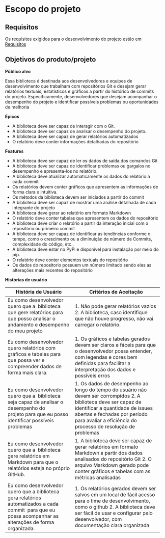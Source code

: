# Escopo do projeto

## Requisitos

Os requisitos exigidos para o desenvolvimento do projeto estão em [Requisitos](https://github.com/fga-eps-mds/2023.1-Biblioteca-Relatorios-Git/blob/main/docs/REQUISITOS.MD)

## Objetivos do produto/projeto

**Público alvo**

Essa biblioteca é destinada aos  desenvolvedores e equipes de desenvolvimento que trabalham com repositórios Git e desejam gerar relatórios textuais, estatísticos e gráficos a partir do histórico de commits do projeto.
Especificamente, desenvolvedores que desejam acompanhar o desempenho do projeto e identificar possíveis problemas ou oportunidades de melhoria

**Épicos**

+ A biblioteca deve ser capaz de interagir com o Git. 
+ A biblioteca deve ser capaz de analisar o desempenho do projeto.  
+ A biblioteca deve ser capaz de gerar relatórios automatizados 
+ O relatório deve conter informações detalhadas do repositório  

**Features**

+ A biblioteca deve ser capaz de ler os dados de saída  dos comandos Git 
+ A biblioteca deve ser capaz de identificar problemas ou gargalos no desempenho e apresenta-los no relatório.
+ A biblioteca deve atualizar automaticamente os dados do relatório a cada commit
+ Os relatórios devem conter gráficos que apresentem as informações de forma clara e intuitiva.
+ Os métodos da biblioteca devem ser iniciados a partir do commit  
+ A biblioteca deve ser capaz de mostrar uma análise detalhada de cada integrante do projeto
+ A biblioteca deve gerar ao relatório em formato Markdown
+ O relatório deve conter tabelas que apresentem os dados do repositório 
+ A biblioteca deve criar o relatório a partir da interação inicial com o repositório ou primeiro commit  
+ A biblioteca deve ser capaz de identificar as tendências conforme o tempo, como o crescimento ou a diminuição de número de Commits, complexidade do código, etc..
+ A biblioteca deve estar no PyPl e disponível para instalação por meio do pip.  
+ O relatório deve conter elementos textuais do repositório  
+ Os dados do repositorio possuem um número limitado sendo eles as alterações mais recentes do repositório 


**Histórias de usuário**


| História de Usuário | Critérios de Aceitação |
|---------------------|------------------------|
| Eu como desenvolvedor quero que a  biblioteca que gere relatórios para que posso analisar o andamento e desempenho do meu projeto  | 1. Não pode gerar relatórios vazios 2. A biblioteca, caso identifique que não houve progresso, não vai carregar o relatório.  |
| Eu como desenvolvedor quero relatórios com gráficos e tabelas para que possa ver e compreender dados de forma mais clara. | 1. Os gráficos e tabelas gerados devem ser claros e fáceis para que o desenvolvedor possa entender, com legendas e cores bem definidas para facilitar a interpretação dos dados e possíveis erros | 
| Eu como desenvolvedor quero que a  biblioteca seja capaz de analisar o desempenho do projeto para que eu posso identificar possíveis problemas  | 1. Os dados de desempenho ao longo do tempo do usuário não devem ser corrompidos 2. A biblioteca deve ser capaz de identificar a quantidade de issues abertas e fechadas por período para avaliar a eficiência do processo de resolução de problemas |
| Eu como desenvolvedor quero que a  biblioteca gere relatórios em Markdown para que o relatórios esteja no próprio GitHub.  | 1. A biblioteca deve ser capaz de gerar relatórios em formato Markdown a partir dos dados analisados do repositório Git 2. O arquivo Markdown gerado pode conter gráficos e tabelas com as métricas analisadas  |
| Eu como desenvolvedor quero que a biblioteca gera relatórios automatizados a cada commit  para que eu possa acompanhar as alterações de forma organizada. | 1. Os relatórios gerados devem ser salvos em um local de fácil acesso para o time de desenvolvimento, como o github 2. A biblioteca deve ser fácil de usar e configurar pelo desenvolvedor, com documentação clara organizada |  


